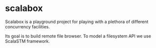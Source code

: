 # scalabox

Scalabox is a playground project for playing with a plethora of different concurrency facilities.

Its goal is to build remote file browser.
To model a filesystem API we use ScalaSTM framework.
